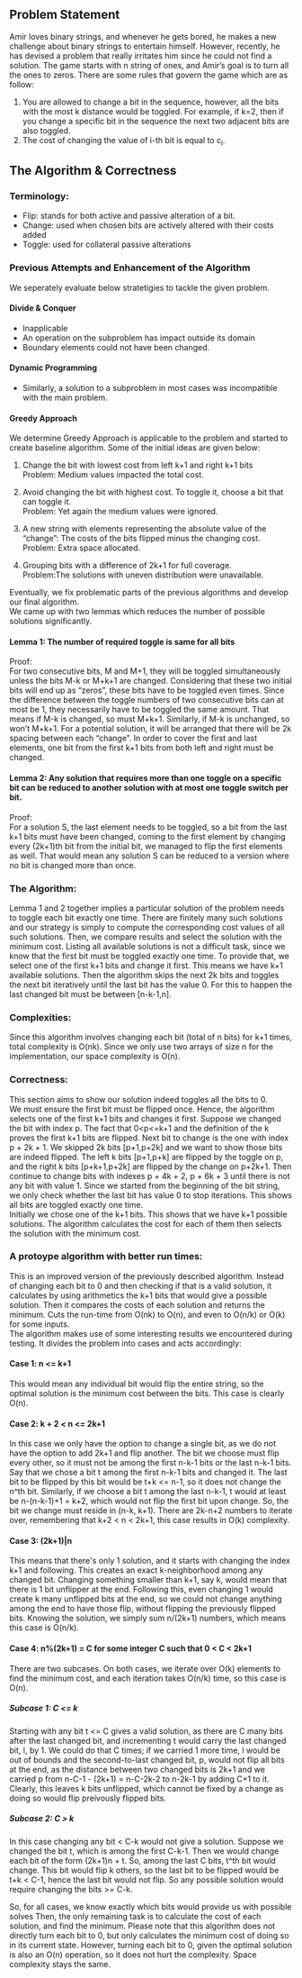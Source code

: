 ## Problem Statement

Amir loves binary strings, and whenever he gets bored, he makes a new challenge about binary strings to entertain himself. However, recently, he has devised a problem that really irritates him since he could not find a solution.
The game starts with n string of ones, and Amir’s goal is to turn all the ones to zeros. There are some rules that govern the game which are as follow:
1. You are allowed to change a bit in the sequence, however, all the bits with the most k distance would be toggled. For example, if k=2, then if you change a specific bit in the sequence the next two adjacent bits are also toggled.
2. The cost of changing the value of i-th bit is equal to c<sub>i</sub>.

## The Algorithm & Correctness


### Terminology: ###
* Flip: stands for both active and passive alteration of a bit.<br>
* Change: used when chosen bits are actively altered with their costs added <br>
* Toggle: used for collateral passive alterations <br>

### Previous Attempts and Enhancement of the Algorithm
We seperately evaluate below stratetigies to tackle the given problem. 
#### Divide & Conquer  
*  Inapplicable
*  An operation on the subproblem has impact outside its domain 
*  Boundary elements could not have been changed.
#### Dynamic Programming 
* Similarly, a solution to a subproblem in most cases was incompatible with the main problem. 
#### Greedy Approach
We determine Greedy Approach is applicable to the problem and started to create baseline algorithm. 
Some of the initial ideas are given below:
1. Change the bit with lowest cost from left k+1 and right k+1 bits  <br>
Problem: Medium values impacted the total cost. 

2. Avoid changing  the bit with highest cost.  To toggle it, choose a bit that can toggle it. <br>
Problem: Yet again the medium values were ignored.

3. A new string with elements representing the absolute value of the “change”: The costs of the bits flipped minus the changing cost. <br>
Problem: Extra space allocated. 

4. Grouping bits with a difference of 2k+1 for full coverage. <br>
Problem:The solutions with uneven distribution were unavailable.

 Eventually, we fix problematic parts of the previous algorithms and develop our final algorithm. 
 <br> We came up with two lemmas which reduces the number of possible solutions significantly.
    





#### Lemma 1: The number of required toggle is same for all bits 
Proof: <br>
For two consecutive bits, M and M+1, they will be toggled simultaneously unless the bits M-k or M+k+1 are changed. Considering that these two initial bits will end up as “zeros”, these bits have to be toggled even times. Since the difference between the toggle numbers of two consecutive bits can at most be 1, they necessarily have to be toggled the same amount. That means if M-k is changed, so must M+k+1. Similarly, if M-k is unchanged, so won’t M+k+1. For a potential solution, it will be arranged that there will be 2k spacing between each “change”. In order to cover the first and last elements, one bit from the first k+1 bits from both left and right must be changed. 

#### Lemma 2: Any solution that requires more than one toggle on a specific bit can be reduced to another solution with at most one toggle switch per bit. 
Proof: <br>
For a solution S, the last element needs to be toggled, so a bit from the last k+1 bits must have been changed, coming to the first element by changing every (2k+1)th bit from the initial bit, we managed to flip the first elements as well. That would mean any solution S can be reduced to a version where no bit is changed more than once. 

### The Algorithm: <br>
Lemma 1 and 2 together implies a particular solution of the problem needs to toggle each bit exactly one time.  There are finitely many such solutions and our strategy is simply to compute the corresponding cost values of all such solutions. Then, we compare results and select the solution with the minimum cost. Listing all available solutions is not a difficult task, since we know that the first bit must be toggled exactly one time. To provide that, we select one of the first k+1 bits and change it first. This means we have k+1 available solutions. Then the algorithm skips the next 2k bits and toggles the next bit iteratively until the last bit has the value 0. For this to happen the last changed bit must be between [n-k-1,n].

### Complexities:
Since this algorithm involves changing each bit (total of n bits) for k+1 times, total complexity is O(nk). Since we only use two arrays of size n for the implementation, our space complexity is O(n).

### Correctness: 
This section aims to show our solution indeed toggles all the bits to 0.<br>
We must ensure the first bit must be flipped once. Hence, the algorithm selects one of the first k+1 bits and changes it first. Suppose we changed the bit with index p. The fact that 0<p<=k+1 and the definition of the k proves the first k+1 bits are flipped. Next bit to change is the one with index   p + 2k + 1.
We skipped 2k bits [p+1,p+2k] and we want to show those bits are indeed flipped. The left k bits [p+1,p+k] are flipped by the toggle on p, and the right k bits [p+k+1,p+2k]  are flipped by the change on p+2k+1. Then continue to change bits with indexes  p + 4k + 2, p + 6k + 3 until there is not any bit with value 1. Since we started from the beginning of the bit string, we only check whether the last bit has value 0 to stop iterations. This shows all bits are toggled exactly one time.
<br>
Initially we chose one of the k+1 bits. This shows that we have k+1 possible solutions. The algorithm calculates the cost for each of them then selects the solution with the minimum cost.

### A protoype algorithm with better run times: <br>
This is an improved version of the previously described algorithm. Instead of changing each bit to 0 and then checking if that is a valid solution, it calculates by using arithmetics the k+1 bits that would give a possible solution. Then it compares the costs of each solution and returns the minimum. Cuts the run-time from O(nk) to O(n), and even to O(n/k) or O(k) for some inputs.<br>
The algorithm makes use of some interesting results we encountered during testing. It divides the problem into cases and acts accordingly:
#### Case 1: n <= k+1 <br>
This would mean any individual bit would flip the entire string, so the optimal solution is the minimum cost between the bits. This case is clearly O(n).<br>
#### Case 2: k + 2 < n <= 2k+1
In this case we only have the option to change a single bit, as we do not have the option to add 2k+1 and flip another. The bit we choose must flip every other, so it must not be among the first n-k-1 bits or the last n-k-1 bits. Say that we chose a bit t among the first n-k-1 bits and changed it. The last bit to be flipped by this bit would be t+k <= n-1, so it does not change the n^th bit. Similarly, if we choose a bit t among the last n-k-1, t would at least be n-(n-k-1)+1 = k+2, which would not flip the first bit upon change. So, the bit we change must reside in (n-k, k+1). There are 2k-n+2 numbers to iterate over, remembering that k+2 < n < 2k+1, this case results in O(k) complexity.
#### Case 3: (2k+1)|n 
This means that there's only 1 solution, and it starts with changing the index k+1 and following. This creates an exact k-neighborhood among any changed bit. Changing something smaller than k+1, say k, would mean that there is 1 bit unflipper at the end. Following this, even changing 1 would create k many unflipped bits at the end, so we could not change anything among the end to have those flip, without flipping the previously flipped bits. Knowing the solution, we simply sum n/(2k+1) numbers, which means this case is O(n/k).
#### Case 4: n%(2k+1) = C for some integer C such that 0 < C < 2k+1
There are two subcases. On both cases, we iterate over O(k) elements to find the minimum cost, and each iteration takes O(n/k) time, so this case is O(n).
##### Subcase 1: C <= k
Starting with any bit t <= C gives a valid solution, as there are C many bits after the last changed bit, and incrementing t would carry the last changed bit, l, by 1. We could do that C times; if we carried 1 more time, l would be out of bounds and the second-to-last changed bit, p,  would not flip all bits at the end, as the distance between two changed bits is 2k+1 and we carried p from n-C-1 - (2k+1) = n-C-2k-2 to n-2k-1 by adding C+1 to it. Clearly, this leaves k bits unflipped, which cannot be fixed by a change as doing so would flip preivously flipped bits. 
##### Subcase 2: C > k
In this case changing any bit < C-k would not give a solution. Suppose we changed the bit t, which is among the first C-k-1. Then we would change each bit of the form (2k+1)n + t. So, among the last C bits, t^th bit would change. This bit would flip k others, so the last bit to be flipped would be t+k < C-1, hence the last bit would not flip. So any possible solution would require changing the bits >= C-k. <br>

So, for all cases, we know exactly which bits would provide us with possible solves Then, the only remaining task is to calculate the cost of each solution, and find the minimum. Please note that this algorithm does not directly turn each bit to 0, but only calculates the minimum cost of doing so in its current state. However, turning each bit to 0, given the optimal solution is also an O(n) operation, so it does not hurt the complexity. Space complexity stays the same.
